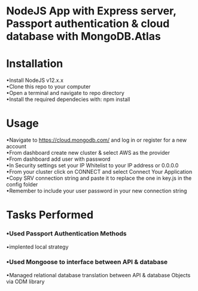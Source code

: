 # NodeJS App with Express server, Passport authentication & cloud database with MongoDB.Atlas

# Installation   
•Install NodeJS v12.x.x   
•Clone this repo to your computer    
•Open a terminal and navigate to repo directory    
•Install the required dependecies with: npm install

# Usage   
•Navigate to https://cloud.mongodb.com/ and log in or register for a new account  
•From dashboard create new cluster & select AWS as the provider  
•From dashboard add user with password      
•In Security settings set your IP Whitelist to your IP address or 0.0.0.0    
•From your cluster click on CONNECT and select Connect Your Application     
•Copy SRV connection string and paste it to replace the one in key.js in the config folder  
•Remember to include your user password in your new connection string


# Tasks Performed  
### •Used Passport Authentication Methods  
•implented local strategy  


### •Used Mongoose to interface between API & database  
•Managed relational database translation between API & database Objects via ODM library
